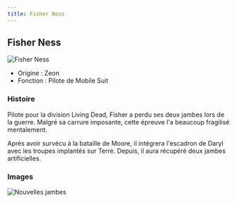 ```yaml
---
title: Fisher Ness
---
```


Fisher Ness
-----------


![Fisher Ness](/images/stories/saga/thunderbolt/persos/fisher-ness.png)


* Origine : Zeon
* Fonction : Pilote de Mobile Suit


### Histoire


Pilote pour la division Living Dead, Fisher a perdu ses deux jambes lors de la guerre. Malgré sa carrure imposante, cette épreuve l'a beaucoup fragilisé mentalement.


Après avoir survécu à la bataille de Moore, il intégrera l'escadron de Daryl avec les troupes implantés sur Terre. Depuis, il aura récupéré deux jambes artificielles. 


### Images



![Nouvelles jambes](/images/mini/images-stories-saga-thunderbolt-persos-_tb_x400_fisher-ness-2.png)



